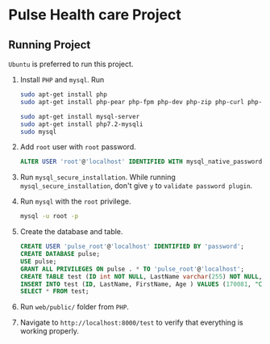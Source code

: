 # Pulse Health care Project

## Running Project

`Ubuntu` is preferred to run this project.

1. Install `PHP` and `mysql`. Run 

   ```bash
   sudo apt-get install php
   sudo apt-get install php-pear php-fpm php-dev php-zip php-curl php-xmlrpc php-gd php-mysql php-mbstring php-xml libapache2-mod-php
   
   sudo apt-get install mysql-server
   sudo apt-get install php7.2-mysqli
   sudo mysql
   ```

2. Add `root` user with `root` password.

   ```sql
   ALTER USER 'root'@'localhost' IDENTIFIED WITH mysql_native_password BY 'root';
   ```

3. Run `mysql_secure_installation`. While running `mysql_secure_installation`, don't give `y` to `validate password plugin`.

4. Run `mysql` with the `root` privilege.

   ```bash
   mysql -u root -p
   ```

5. Create the database and table.

   ```sql
   CREATE USER 'pulse_root'@'localhost' IDENTIFIED BY 'password';
   CREATE DATABASE pulse;
   USE pulse;
   GRANT ALL PRIVILEGES ON pulse . * TO 'pulse_root'@'localhost';
   CREATE TABLE test (ID int NOT NULL, LastName varchar(255) NOT NULL, FirstName varchar(255), Age int,PRIMARY KEY (ID));
   INSERT INTO test (ID, LastName, FirstName, Age ) VALUES (170081, "Chandrasiri", 'Sunera', 22 );
   SELECT * FROM test;
   ```

6. Run `web/public/` folder from `PHP`.
7. Navigate to `http://localhost:8000/test` to verify that everything is working properly.

